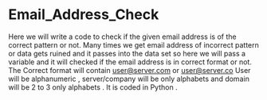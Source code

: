# Email_Address_Check
Here we will write a code to check if the given email address is of the correct pattern or not.
Many times we get email address of incorrect pattern or data gets ruined and it passes into the data set so here we will pass a variable and it will checked if the email address is in correct format or not. 
The Correct format will contain user@server.com or user@server.co
User will be alphanumeric , server/company will be only alphabets and domain will be 2 to 3 only alphabets .
It is coded in Python .
